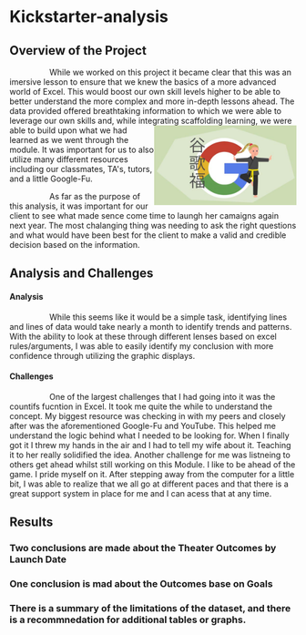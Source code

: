 # Kickstarter-analysis
## Overview of the Project
&emsp;&emsp;&emsp;&emsp;&emsp;While we worked on this project it became clear that this was an imersive lesson to ensure that we knew the basics of a more advanced world of Excel. This would boost our own skill levels higher to be able to better understand the more complex and more in-depth lessons ahead. The data provided offered breathtaking information to which we were able to leverage our own skills and, while integrating scaffolding learning, <img src="https://github.com/ChristianShada/Kickstarter-analysis/blob/main/Google-Fu5.jpg" align="right" width="250"> we were able to build upon what we had learned as we went through the module. It was important for us to also utilize many different resources including our classmates, TA's, tutors, and a little Google-Fu.</p> 
&emsp;&emsp;&emsp;&emsp;&emsp;As far as the purpose of this analysis, it was important for our client to see what made sence come time to laungh her camaigns again next year. The most chalanging thing was needing to ask the right questions and what would have been best for the client to make a valid and credible decision based on the information.
## Analysis and Challenges
#### Analysis
&emsp;&emsp;&emsp;&emsp;&emsp;While this seems like it would be a simple task, identifying lines and lines of data would take nearly a month to identify trends and patterns. With the ability to look at these through different lenses based on excel rules/arguments, I was able to easily identify my conclusion with more confidence through utilizing the graphic displays. 
#### Challenges
&emsp;&emsp;&emsp;&emsp;&emsp;One of the largest challenges that I had going into it was the countifs fucntion in Excel. It took me quite the while to understand the concept. My biggest resource was checking in with my peers and closely after was the aforementioned Google-Fu and YouTube. This helped me understand the logic behind what I needed to be looking for. When I finally got it I threw my hands in the air and I had to tell my wife about it. Teaching it to her really solidified the idea. Another challenge for me was listneing to others get ahead whilst still working on this Module. I like to be ahead of the game. I pride myself on it. After stepping away from the computer for a little bit, I was able to realize that we all go at different paces and that there is a great support system in place for me and I can acess that at any time.
## Results
### Two conclusions are made about the Theater Outcomes by Launch Date
### One conclusion is mad about the Outcomes base on Goals
### There is a summary of the limitations of the dataset, and there is a recommnedation for additional tables or graphs.
